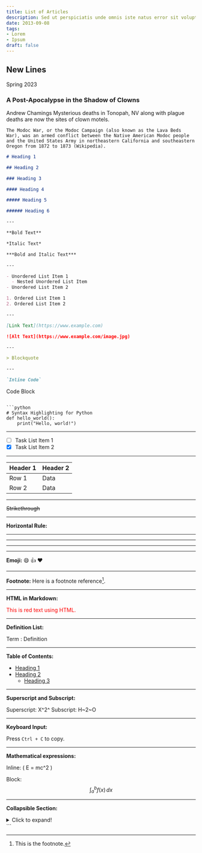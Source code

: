 ```yaml
---
title: List of Articles
description: Sed ut perspiciatis unde omnis iste natus error sit voluptatem
date: 2013-09-08
tags:
- Lorem
- Ipsum
draft: false
---
```



## New Lines
Spring 2023

### A Post-Apocalypse in the Shadow of Clowns
Andrew Chamings
Mysterious deaths in Tonopah, NV along with plague deaths are now the sites of clown motels. 

```
The Modoc War, or the Modoc Campaign (also known as the Lava Beds War), was an armed conflict between the Native American Modoc people and the United States Army in northeastern California and southeastern Oregon from 1872 to 1873 (Wikipedia).
```

```markdown
# Heading 1

## Heading 2

### Heading 3

#### Heading 4

##### Heading 5

###### Heading 6

---

**Bold Text**

*Italic Text*

***Bold and Italic Text***

---

- Unordered List Item 1
  - Nested Unordered List Item
- Unordered List Item 2

1. Ordered List Item 1
2. Ordered List Item 2

---

[Link Text](https://www.example.com)

![Alt Text](https://www.example.com/image.jpg)

---

> Blockquote

---

`Inline Code`

```
Code Block
```

```python
# Syntax Highlighting for Python
def hello_world():
    print("Hello, world!")
```

---

- [ ] Task List Item 1
- [x] Task List Item 2

---

| Header 1 | Header 2 |
| -------- | -------- |
| Row 1    | Data     |
| Row 2    | Data     |

---

~~Strikethrough~~

---

**Horizontal Rule:**
___
---
***

---

**Emoji:**
:smile: :+1: :heart:

---

**Footnote:**
Here is a footnote reference[^1].

[^1]: This is the footnote.

---

**HTML in Markdown:**

<div style="color: red;">This is red text using HTML.</div>

---

**Definition List:**

Term
: Definition

---

**Table of Contents:**

- [Heading 1](#heading-1)
- [Heading 2](#heading-2)
  - [Heading 3](#heading-3)

---

**Superscript and Subscript:**

Superscript: X^2^
Subscript: H~2~O

---

**Keyboard Input:**

Press `Ctrl + C` to copy.

---

**Mathematical expressions:**

Inline: \( E = mc^2 \)

Block:
$$
\int_{a}^{b} f(x) \,dx
$$

---

**Collapsible Section:**

<details>
  <summary>Click to expand!</summary>
  Hidden text.
</details>
```
